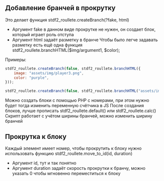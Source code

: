## Добавление бранчей в прокрутку

Это делает функция stdf2_roullete.createBranch(?fake, html)
- Аргумент fake в данном виде прокрутке не нужен, он создает блок, который играет роль отступа
- Аргумент html задаёт разметку в бранче
Чтобы было легче задавать разметку есть ещё одна функция stdf2_roullete.branchHTML($img/argument1, $color);

Примеры:
```javascript
stdf2_roullete.createBranch(false, stdf2_roullete.branchHTML({
    image: "assets/img/player3.png",
    color: "purple",
}));

stdf2_roullete.createBranch(false, stdf2_roullete.branchHTML("assets/img/player3.png", "purple"));
```


Можно создать блоки с помощью PHP с номерами, при этом нужно будет тогда изменить переменную счётчика в JS
После создания блоков, лучше прописать stdf2_roullete.default() или stdf2_roullete.calc()
Скрипт работает с учётом ширины бранчей, можно изменить ширину бранчей


## Прокрутка к блоку

Каждый элемент имеет номер, чтобы прокрутить к блоку нужно использовать функцию stdf2_roullete.move_to_id(id, duration)
- Аргумент id, тут и так понятно
- Аргумент duration задаёт скорость прокрутки к бранчу, можно указать 0 чтобы мгновенно переместиться к блоку
